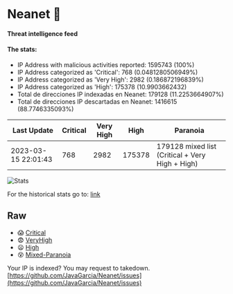 # Neanet :hocho:
#### Threat intelligence feed
#### The stats:

- IP Address with malicious activities reported: 1595743 (100%)
- IP Address categorized as 'Critical':  768 (0.0481280506949%)
- IP Address categorized as 'Very High':  2982 (0.186872196839%)
- IP Address categorized as 'High':  175378 (10.9903662432)
- Total de direcciones IP indexadas en Neanet:  179128 (11.2253664907%)
- Total de direcciones IP descartadas en Neanet:  1416615 (88.7746335093%)

| Last Update | Critical | Very High | High | Paranoia |
| --- | --- | --- | --- | --- |
| 2023-03-15 22:01:43 | 768 | 2982 | 175378 | 179128 mixed list (Critical + Very High + High)|

![Stats](https://docs.google.com/spreadsheets/d/e/2PACX-1vSnaNMIXVabIpDJjufMlzH7poXnshF3mgd8Is1g9ytUEzVsP5my4Trn8f-xkoLLQ38xpL3HtmUexLo6/pubchart?oid=501124687&format=image)

For the historical stats go to: [link](/stats.csv)
## Raw
- :scream: [Critical](https://raw.githubusercontent.com/JavaGarcia/Neanet/master/blacklists/neanet_critical.txt)
- :fearful: [VeryHigh](https://raw.githubusercontent.com/JavaGarcia/Neanet/master/blacklists/neanet_veryHigh.txtt)
- :frowning: [High](https://raw.githubusercontent.com/JavaGarcia/Neanet/master/blacklists/neanet_high.txt)
- :dizzy_face: [Mixed-Paranoia](https://raw.githubusercontent.com/JavaGarcia/Neanet/master/blacklists/neanet_all.txt)


Your IP is indexed? You may request to takedown. [https://github.com/JavaGarcia/Neanet/issues](https://github.com/JavaGarcia/Neanet/issues)

































































































































































































































































































































































































































































































































































































































































































































































































































































































































































































































































































































































































































































































































































































































































































































































































































































































































































































































































































































































































































































































































































































































































































































































































































































































































































































































































































































































































































































































































































































































































































































































































































































































































































































































































































































































































































































































































































































































































































































































































































































































































































































































































































































































































































































































































































































































































































































































































































































































































































































































































































































































































































































































































































































































































































































































































































































































































































































































































































































































































































































































































































































































































































































































































































































































































































































































































































































































































































































































































































































































































































































































































































































































































































































































































































































































































































































































































































































































































































































































































































































































































































































































































































































































































































































































































































































































































































































































































































































































































































































































































































































































































































































































































































































































































































































































































































































































































































































































































































































































































































































































